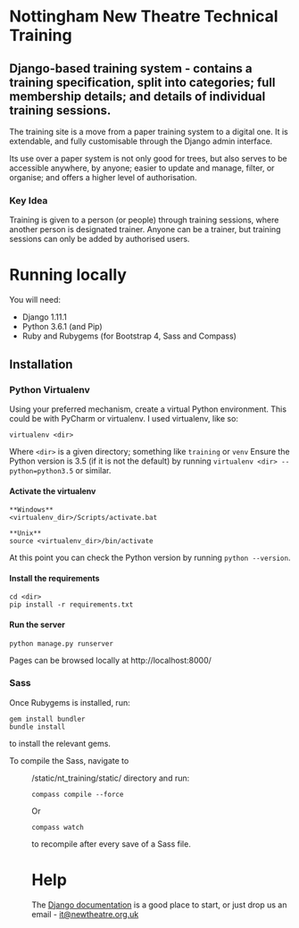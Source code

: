 # Nottingham New Theatre Technical Training 
## Django-based training system - contains a training specification, split into categories; full membership details; and details of individual training sessions.

The training site is a move from a paper training system to a digital one. It is extendable, and fully customisable through the Django admin interface. 

Its use over a paper system is not only good for trees, but also serves to be accessible anywhere, by anyone; easier to update and manage, filter, or organise; and offers a higher level of authorisation.

### Key Idea
Training is given to a person (or people) through training sessions, where another person is designated trainer. Anyone can be a trainer, but training sessions can only be added by authorised users.

# Running locally 

You will need: 
* Django 1.11.1 
* Python 3.6.1 (and Pip) 
* Ruby and Rubygems (for Bootstrap 4, Sass and Compass)

## Installation 
### Python Virtualenv 
Using your preferred mechanism, create a virtual Python environment. This could be with PyCharm or virtualenv. I used virtualenv, like so:

```
virtualenv <dir>
``` 

Where `<dir>` is a given directory; something like `training` or `venv`
Ensure the Python version is 3.5 (if it is not the default) by running `virtualenv <dir> --python=python3.5` or similar. 
#### Activate the virtualenv 

```
**Windows**
<virtualenv_dir>/Scripts/activate.bat

**Unix**
source <virtualenv_dir>/bin/activate
``` 
At this point you can check the Python version by running `python --version`. 
#### Install the requirements 

```
cd <dir>
pip install -r requirements.txt 
```

#### Run the server 
```
python manage.py runserver 
``` 
Pages can be browsed locally at http://localhost:8000/

### Sass
Once Rubygems is installed, run:
```
gem install bundler
bundle install 
```
to install the relevant gems.

To compile the Sass, navigate to <dir>/static/nt_training/static/ directory and run:
``` 
compass compile --force
``` 
Or 
```
compass watch
```
to recompile after every save of a Sass file.

# Help 

The [Django documentation](https://docs.djangoproject.com/en/1.11/) is a good place to start, or just drop us an email - [it@newtheatre.org.uk](mailto:it@newtheatre.org.uk)